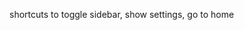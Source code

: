 <!-- TODO: Home, reviewer, settings, cell types and shortcuts, saving in cloud -->

shortcuts to toggle sidebar, show settings, go to home 
